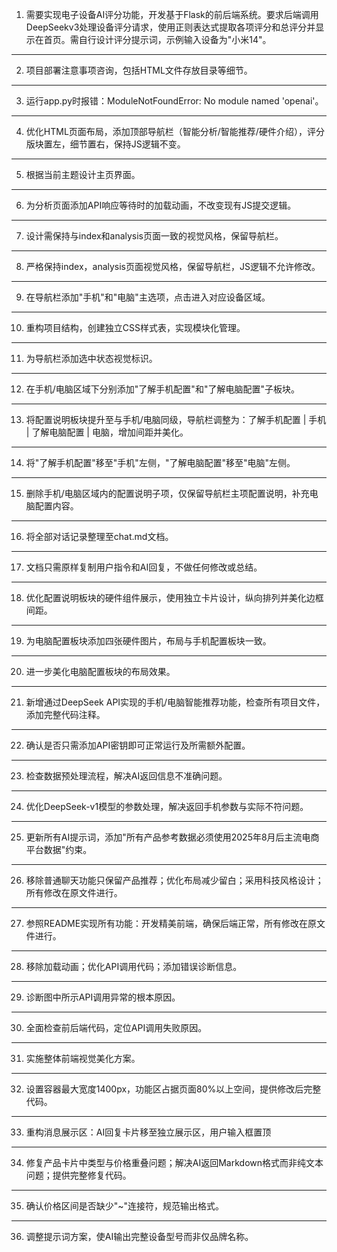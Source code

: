 1. 需要实现电子设备AI评分功能，开发基于Flask的前后端系统。要求后端调用DeepSeekv3处理设备评分请求，使用正则表达式提取各项评分和总评分并显示在首页。需自行设计评分提示词，示例输入设备为"小米14"。
---
2. 项目部署注意事项咨询，包括HTML文件存放目录等细节。
---
3. 运行app.py时报错：ModuleNotFoundError: No module named 'openai'。
---
4. 优化HTML页面布局，添加顶部导航栏（智能分析/智能推荐/硬件介绍），评分版块置左，细节置右，保持JS逻辑不变。
---
5. 根据当前主题设计主页界面。
---
6. 为分析页面添加API响应等待时的加载动画，不改变现有JS提交逻辑。
---
7. 设计需保持与index和analysis页面一致的视觉风格，保留导航栏。
---
8. 严格保持index，analysis页面视觉风格，保留导航栏，JS逻辑不允许修改。
---
9. 在导航栏添加"手机"和"电脑"主选项，点击进入对应设备区域。
---
10. 重构项目结构，创建独立CSS样式表，实现模块化管理。
---
11. 为导航栏添加选中状态视觉标识。
---
12. 在手机/电脑区域下分别添加"了解手机配置"和"了解电脑配置"子板块。
---
13. 将配置说明板块提升至与手机/电脑同级，导航栏调整为：了解手机配置 | 手机 | 了解电脑配置 | 电脑，增加间距并美化。
---
14. 将"了解手机配置"移至"手机"左侧，"了解电脑配置"移至"电脑"左侧。
---
15. 删除手机/电脑区域内的配置说明子项，仅保留导航栏主项配置说明，补充电脑配置内容。
---
16. 将全部对话记录整理至chat.md文档。
---
17. 文档只需原样复制用户指令和AI回复，不做任何修改或总结。
---
18. 优化配置说明板块的硬件组件展示，使用独立卡片设计，纵向排列并美化边框间距。
---
19. 为电脑配置板块添加四张硬件图片，布局与手机配置板块一致。
---
20. 进一步美化电脑配置板块的布局效果。
---
21. 新增通过DeepSeek API实现的手机/电脑智能推荐功能，检查所有项目文件，添加完整代码注释。
---
22. 确认是否只需添加API密钥即可正常运行及所需额外配置。
---
23. 检查数据预处理流程，解决AI返回信息不准确问题。
---
24. 优化DeepSeek-v1模型的参数处理，解决返回手机参数与实际不符问题。
---
25. 更新所有AI提示词，添加"所有产品参考数据必须使用2025年8月后主流电商平台数据"约束。
---
26. 移除普通聊天功能只保留产品推荐；优化布局减少留白；采用科技风格设计；所有修改在原文件进行。
---
27. 参照README实现所有功能：开发精美前端，确保后端正常，所有修改在原文件进行。
---
28. 移除加载动画；优化API调用代码；添加错误诊断信息。
---
29. 诊断图中所示API调用异常的根本原因。
---
30. 全面检查前后端代码，定位API调用失败原因。
---
31. 实施整体前端视觉美化方案。
---
32. 设置容器最大宽度1400px，功能区占据页面80%以上空间，提供修改后完整代码。
---
33. 重构消息展示区：AI回复卡片移至独立展示区，用户输入框置顶
---
34. 修复产品卡片中类型与价格重叠问题；解决AI返回Markdown格式而非纯文本问题；提供完整修复代码。
---
35. 确认价格区间是否缺少"~"连接符，规范输出格式。
---
36. 调整提示词方案，使AI输出完整设备型号而非仅品牌名称。